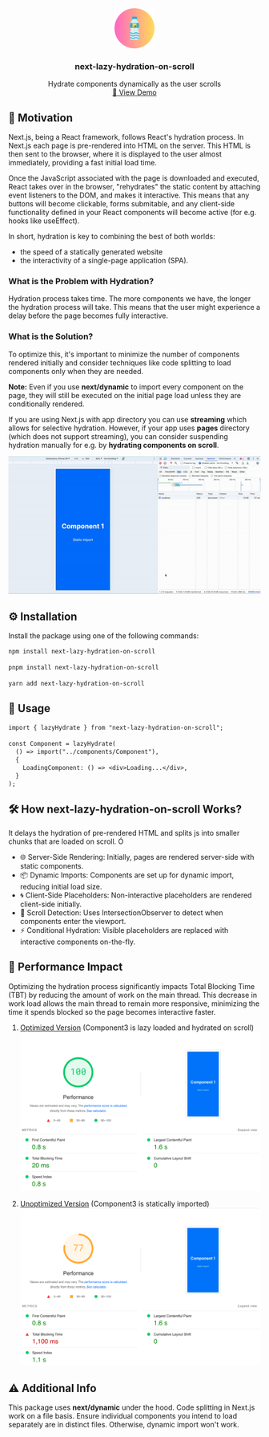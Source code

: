 <div align="center">
  <a href="https://github.com/othneildrew/Best-README-Template">
    <img src="https://github.com/woywro/next-lazy-hydration-on-scroll/raw/main/logo.png?raw=true" alt="Logo" width="80" height="80">
  </a>

  <h3 align="center">next-lazy-hydration-on-scroll</h3>

  <p align="center">
   Hydrate components dynamically as the user scrolls
    <br />
    <a href="https://next-lazy-hydration-on-scroll.vercel.app/optimized">🚀 View Demo</a>
  </p>
</div>

## 🌟 Motivation

Next.js, being a React framework, follows React's hydration process. In Next.js each page is pre-rendered into HTML on the server. This HTML is then sent to the browser, where it is displayed to the user almost immediately, providing a fast initial load time.

Once the JavaScript associated with the page is downloaded and executed, React takes over in the browser, "rehydrates" the static content by attaching event listeners to the DOM, and makes it interactive. This means that any buttons will become clickable, forms submitable, and any client-side functionality defined in your React components will become active (for e.g. hooks like useEffect).

In short, hydration is key to combining the best of both worlds:

- the speed of a statically generated website
- the interactivity of a single-page application (SPA).

### What is the Problem with Hydration?

Hydration process takes time. The more components we have, the longer the hydration process will take. This means that the user might experience a delay before the page becomes fully interactive.

### What is the Solution?

To optimize this, it's important to minimize the number of components rendered initially and consider techniques like code splitting to load components only when they are needed.

**Note:** Even if you use **next/dynamic** to import every component on the page, they will still be executed on the initial page load unless they are conditionally rendered.

If you are using Next.js with app directory you can use **streaming** which allows for selective hydration. However, if your app uses **pages** directory (which does not support streaming), you can consider suspending hydration manually for e.g. by **hydrating components on scroll**.

![Example use](https://github.com/woywro/next-lazy-hydration-on-scroll/raw/main/gif1.gif?raw=true 'example')

## ⚙️ Installation

Install the package using one of the following commands:

```
npm install next-lazy-hydration-on-scroll

pnpm install next-lazy-hydration-on-scroll

yarn add next-lazy-hydration-on-scroll
```

## 🚀 Usage

```
import { lazyHydrate } from "next-lazy-hydration-on-scroll";

const Component = lazyHydrate(
  () => import("../components/Component"),
  {
    LoadingComponent: () => <div>Loading...</div>,
  }
);
```

## 🛠️ How next-lazy-hydration-on-scroll Works?

It delays the hydration of pre-rendered HTML and splits js into smaller chunks that are loaded on scroll.
Ó

- 🌐 Server-Side Rendering: Initially, pages are rendered server-side with static components.
- 📦 Dynamic Imports: Components are set up for dynamic import, reducing initial load size.
- 🌀 Client-Side Placeholders: Non-interactive placeholders are rendered client-side initially.
- 👀 Scroll Detection: Uses IntersectionObserver to detect when components enter the viewport.
- ⚡ Conditional Hydration: Visible placeholders are replaced with interactive components on-the-fly.

## 🚀 Performance Impact

Optimizing the hydration process significantly impacts Total Blocking Time (TBT) by reducing the amount of work on the main thread. This decrease in work load allows the main thread to remain more responsive, minimizing the time it spends blocked so the page becomes interactive faster.

1. [Optimized Version](https://next-lazy-hydration-on-scroll.vercel.app/optimized)
   (Component3 is lazy loaded and hydrated on scroll)
   ![Optimized performance](https://github.com/woywro/next-lazy-hydration-on-scroll/raw/main/optimized.png?raw=true 'optimized performance')

2. [Unoptimized Version](https://next-lazy-hydration-on-scroll.vercel.app/unoptimized)
   (Component3 is statically imported)
   ![Unoptimized performance](https://github.com/woywro/next-lazy-hydration-on-scroll/raw/main/unoptimized.png?raw=true 'unoptimized performance')

## ⚠️ Additional Info

This package uses **next/dynamic** under the hood. Code splitting in Next.js work on a file basis. Ensure individual components you intend to load separately are in distinct files. Otherwise, dynamic import won't work.
